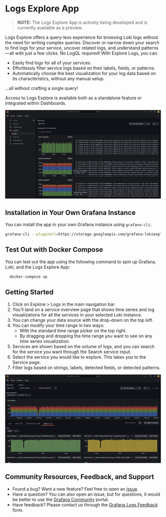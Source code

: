 # Logs Explore App

> **__NOTE:__** The Logs Explore App is actively being developed and is currently available as a preview.

Logs Explore offers a query-less experience for browsing Loki logs without the need for writing complex queries. Discover or narrow down your search to find logs for your service, uncover related logs, and understand patterns—all with just a few clicks. No LogQL required! With Explore Logs, you can:

- Easily find logs for all of your services.
- Effortlessly filter service logs based on their labels, fields, or patterns.
- Automatically choose the best visualization for your log data based on its characteristics, without any manual setup.

...all without crafting a single query!

Access to Logs Explore is available both as a standalone feature or integrated within Dashboards.

<img src="imgs/service_index.png" alt="app"/>

## Installation in Your Own Grafana Instance

You can install the app in your own Grafana instance using `grafana-cli`:

```sh
grafana-cli --pluginUrl=https://storage.googleapis.com/grafana-lokiexplore-app/grafana-lokiexplore-app-latest.zip plugins install grafana-lokiexplore-app
```

## Test Out with Docker Compose

You can test out the app using the following command to spin up Grafana, Loki, and the Logs Explore App:

```sh
  docker-compose up
```

## Getting Started

1. Click on Explore > Logs in the main navigation bar.
2. You’ll land on a service overview page that shows time series and log visualizations for all the services in your selected Loki instance.
3. You can change your data source with the drop-down on the top left.
4. You can modify your time range in two ways:
   - With the standard time range picker on the top right.
   - By dragging and dropping the time range you want to see on any time series visualization.
5. Services are shown based on the volume of logs, and you can search for the service you want through the Search service input.
6. Select the service you would like to explore. This takes you to the Service page.
7. Filter logs based on strings, labels, detected fields, or detected patterns.

<img src="imgs/service_logs.png" alt="app"/>

## Community Resources, Feedback, and Support

- Found a bug? Want a new feature? Feel free to open an [issue](https://github.com/grafana/loki-explore/issues/new).
- Have a question? You can also open an issue, but for questions, it would be better to use the [Grafana Community](https://community.grafana.com/) portal.
- Have feedback? Please contact us through the [Grafana Logs Feedback](https://docs.google.com/forms/d/e/1FAIpQLSdcnzb0QYBqzp3RkrXIxqYKzDdw8gf0feZkOu4eZSIPyTUY1w/viewform) form.